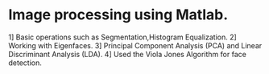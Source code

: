 # Image processing using Matlab.



1] Basic operations such as Segmentation,Histogram Equalization.
2] Working with Eigenfaces.
3] Principal Component Analysis (PCA) and Linear Discriminant Analysis (LDA).
4] Used the Viola Jones Algorithm for face detection.
